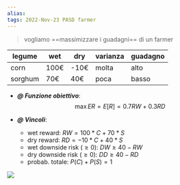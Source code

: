 ```yaml
---
alias: 
tags: 2022-Nov-23 PASD farmer
---
```


> vogliamo ==massimizzare i guadagni== di un farmer 

|legume|wet|dry|varianza|guadagno|
|---|---|---|---|---|
|corn|100€|-10€|molta|alto|
|sorghum|70€|40€|poca|basso|

- ***@ Funzione obiettivo***: $$\max ER=E[R]=0.7RW+0.3RD$$

- ***@ Vincoli***:
	- wet reward: $RW=100*C+70*S$
	- dry reward: $RD=-10*C+40*S$
	- wet downside risk ($\geq 0$): $DW\geq 40-RW$
	- dry downside risk ($\geq 0$): $DD\geq 40-RD$
	- probab. totale: $P(C)+P(S)=1$

![](Uni/PASD/img/farmprob.jpeg)